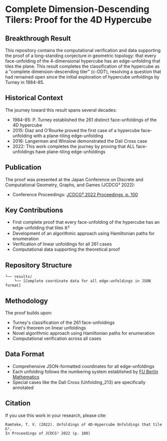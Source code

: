 # Complete Dimension-Descending Tilers: Proof for the 4D Hypercube

## Breakthrough Result
This repository contains the computational verification and data supporting the proof of a long-standing conjecture in geometric topology: that every face-unfolding of the 4-dimensional hypercube has an edge-unfolding that tiles the plane. This result completes the classification of the hypercube as a "complete dimension-descending tiler" (c-DDT), resolving a question that had remained open since the initial exploration of hypercube unfoldings by Turney in 1984-85.

## Historical Context
The journey toward this result spans several decades:
- 1984-85: P. Turney established the 261 distinct face-unfoldings of the 4D hypercube
- 2015: Diaz and O'Rourke proved the first case of a hypercube face-unfolding with a plane-tiling edge-unfolding
- 2016: Langerman and Winslow demonstrated the Dali Cross case
- 2022: This work completes the journey by proving that ALL face-unfoldings have plane-tiling edge-unfoldings

## Publication
The proof was presented at the Japan Conference on Discrete and Computational Geometry, Graphs, and Games (JCDCG³ 2022):
- Conference Proceedings: [JCDCG³ 2022 Proceedings, p. 100](https://www.rs.tus.ac.jp/jcdcggg/JCDCG3-2022Proceedings(r2).pdf)

## Key Contributions
- First complete proof that every face-unfolding of the hypercube has an edge-unfolding that tiles ℝ²
- Development of an algorithmic approach using Hamiltonian paths for enumeration
- Verification of linear unfoldings for all 261 cases
- Computational data supporting the theoretical proof

## Repository Structure
```
└── results/
    └── [Complete coordinate data for all edge-unfoldings in JSON format]
```

## Methodology
The proof builds upon:
- Turney's classification of the 261 face-unfoldings
- Firet's theorem on linear unfoldings
- Novel algorithmic approach using Hamiltonian paths for enumeration
- Computational verification across all cases

## Data Format
- Comprehensive JSON-formatted coordinates for all edge-unfoldings
- Each unfolding follows the numbering system established by [FU Berlin Mathematics](https://page.mi.fu-berlin.de/moritz/mo/198722/unfoldings)
- Special cases like the Dali Cross (Unfolding_213) are specifically annotated

## Citation
If you use this work in your research, please cite:
```
Ramteke, T. V. (2022). Unfoldings of 4D-Hypercube Unfoldings that tile ℝ². 
In Proceedings of JCDCG³ 2022 (p. 100)
```

